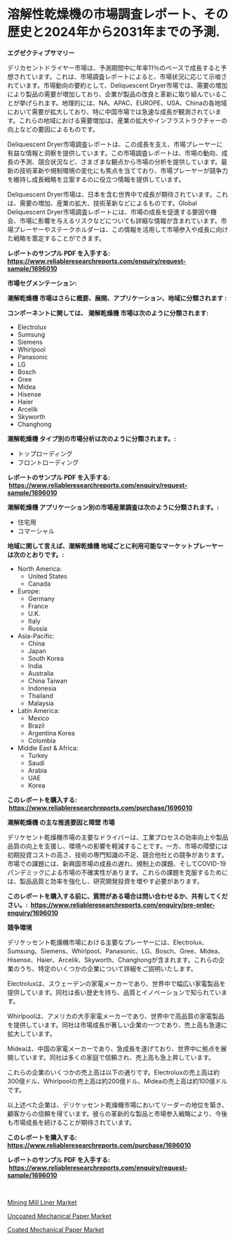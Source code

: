 <p><h1>溶解性乾燥機の市場調査レポート、その歴史と2024年から2031年までの予測.</h1></p><p><strong>エグゼクティブサマリー</strong></p>
<p><p>デリカセントドライヤー市場は、予測期間中に年率11％のペースで成長すると予想されています。これは、市場調査レポートによると、市場状況に応じて示唆されています。市場動向の要約として、Deliquescent Dryer市場では、需要の増加により製品の需要が増加しており、企業が製品の改良と革新に取り組んでいることが挙げられます。地理的には、NA、APAC、EUROPE、USA、Chinaの各地域において需要が拡大しており、特に中国市場では急速な成長が観測されています。これらの地域における需要増加は、産業の拡大やインフラストラクチャーの向上などの要因によるものです。</p><p>Deliquescent Dryer市場調査レポートは、この成長を支え、市場プレーヤーに有益な情報と洞察を提供しています。この市場調査レポートは、市場の動向、成長の予測、競合状況など、さまざまな観点から市場の分析を提供しています。最新の技術革新や規制環境の変化にも焦点を当てており、市場プレーヤーが競争力を維持し成長戦略を立案するのに役立つ情報を提供しています。</p><p>Deliquescent Dryer市場は、日本を含む世界中で成長が期待されています。これは、需要の増加、産業の拡大、技術革新などによるものです。Global Deliquescent Dryer市場調査レポートには、市場の成長を促進する要因や機会、市場に影響を与えるリスクなどについても詳細な情報が含まれています。市場プレーヤーやステークホルダーは、この情報を活用して市場参入や成長に向けた戦略を策定することができます。</p></p>
<p><strong>レポートのサンプル PDF を入手する: <a href="https://www.reliableresearchreports.com/enquiry/request-sample/1696010">https://www.reliableresearchreports.com/enquiry/request-sample/1696010</a></strong></p>
<p><strong>市場セグメンテーション:</strong></p>
<p><strong> 潮解乾燥機 市場はさらに概要、展開、アプリケーション、地域に分類されます :</strong></p>
<p><strong>コンポーネントに関しては、 潮解乾燥機 市場は次のように分類されます: &nbsp;</strong></p>
<p><ul><li>Electrolux</li><li>Sumsung</li><li>Siemens</li><li>Whirlpool</li><li>Panasonic</li><li>LG</li><li>Bosch</li><li>Gree</li><li>Midea</li><li>Hisense</li><li>Haier</li><li>Arcelik</li><li>Skyworth</li><li>Changhong</li></ul></p>
<p><strong> 潮解乾燥機 タイプ別の市場分析は次のように分類されます。:</strong></p>
<p><ul><li>トップローディング</li><li>フロントローディング</li></ul></p>
<p><strong>レポートのサンプル PDF を入手する: &nbsp;<a href="https://www.reliableresearchreports.com/enquiry/request-sample/1696010">https://www.reliableresearchreports.com/enquiry/request-sample/1696010</a></strong></p>
<p><strong> 潮解乾燥機 アプリケーション別の市場産業調査は次のように分類されます。:</strong></p>
<p><ul><li>住宅用</li><li>コマーシャル</li></ul></p>
<p><strong>地域に関して言えば、潮解乾燥機 地域ごとに利用可能なマーケットプレーヤーは次のとおりです。:</strong></p>
<p><ul>
    <li>
        North America:
        <ul>
            <li>United States</li>
            <li>Canada</li>
        </ul>
    </li>
    <li>
        Europe:
        <ul>
            <li>Germany</li>
            <li>France</li>
            <li>U.K.</li>
            <li>Italy</li>
            <li>Russia</li>
        </ul>
    </li>
    <li>
        Asia-Pacific:
        <ul>
            <li>China</li>
            <li>Japan</li>
            <li>South Korea</li>
            <li>India</li>
            <li>Australia</li>
            <li>China Taiwan</li>
            <li>Indonesia</li>
            <li>Thailand</li>
            <li>Malaysia</li>
        </ul>
    </li>
    <li>
        Latin America:
        <ul>
            <li>Mexico</li>
            <li>Brazil</li>
            <li>Argentina Korea</li>
            <li>Colombia</li>
        </ul>
    </li>
    <li>
        Middle East & Africa:
        <ul>
            <li>Turkey</li>
            <li>Saudi</li>
            <li>Arabia</li>
            <li>UAE</li>
            <li>Korea</li>
        </ul>
    </li>
    </ul></p>
<p><strong>このレポートを購入する: &nbsp;<a href="https://www.reliableresearchreports.com/purchase/1696010">https://www.reliableresearchreports.com/purchase/1696010</a></strong></p>
<p><strong>潮解乾燥機 の主な推進要因と障壁 市場</strong></p>
<p><p>デリケセント乾燥機市場の主要なドライバーは、工業プロセスの効率向上や製品品質の向上を支援し、環境への影響を軽減することです。一方、市場の障壁には初期投資コストの高さ、技術の専門知識の不足、競合他社との競争があります。市場での課題には、新興国市場の成長の遅れ、規制上の課題、そしてCOVID-19パンデミックによる市場の不確実性があります。これらの課題を克服するためには、製品品質と効率を強化し、研究開発投資を増やす必要があります。</p></p>
<p><strong>このレポートを購入する前に、質問がある場合は問い合わせるか、共有してください。:&nbsp; <a href="https://www.reliableresearchreports.com/enquiry/pre-order-enquiry/1696010">https://www.reliableresearchreports.com/enquiry/pre-order-enquiry/1696010</a></strong></p>
<p><strong>競争環境</strong></p>
<p><p>デリケッセント乾燥機市場における主要なプレーヤーには、Electrolux、Sumsung、Siemens、Whirlpool、Panasonic、LG、Bosch、Gree、Midea、Hisense、Haier、Arcelik、Skyworth、Changhongが含まれます。これらの企業のうち、特定のいくつかの企業について詳細をご説明いたします。</p><p>Electroluxは、スウェーデンの家電メーカーであり、世界中で幅広い家電製品を提供しています。同社は長い歴史を持ち、品質とイノベーションで知られています。</p><p>Whirlpoolは、アメリカの大手家電メーカーであり、世界中で高品質の家電製品を提供しています。同社は市場成長が著しい企業の一つであり、売上高も急速に拡大しています。</p><p>Mideaは、中国の家電メーカーであり、急成長を遂げており、世界中に拠点を展開しています。同社は多くの家庭で信頼され、売上高も急上昇しています。</p><p>これらの企業のいくつかの売上高は以下の通りです。Electroluxの売上高は約300億ドル、Whirlpoolの売上高は約200億ドル、Mideaの売上高は約100億ドルです。</p><p>以上述べた企業は、デリケッセント乾燥機市場においてリーダーの地位を築き、顧客からの信頼を得ています。彼らの革新的な製品と市場参入戦略により、今後も市場成長を続けることが期待されています。</p></p>
<p><strong>このレポートを購入する: &nbsp; <a href="https://www.reliableresearchreports.com/purchase/1696010">https://www.reliableresearchreports.com/purchase/1696010</a></strong></p>
<p><strong>レポートのサンプル PDF を入手する: &nbsp;<a href="https://www.reliableresearchreports.com/enquiry/request-sample/1696010">https://www.reliableresearchreports.com/enquiry/request-sample/1696010</a></strong><strong></strong></p>
<p>&nbsp;</p>
<p><p><a href="https://github.com/bmorecock/Market-Research-Report-List-2/blob/main/mining-mill-liner-market.md">Mining Mill Liner Market</a></p><p><a href="https://github.com/jsmusil/Market-Research-Report-List-2/blob/main/uncoated-mechanical-paper-market.md">Uncoated Mechanical Paper Market</a></p><p><a href="https://github.com/yemakinde/Market-Research-Report-List-1/blob/main/coated-mechanical-paper-market.md">Coated Mechanical Paper Market</a></p></p>